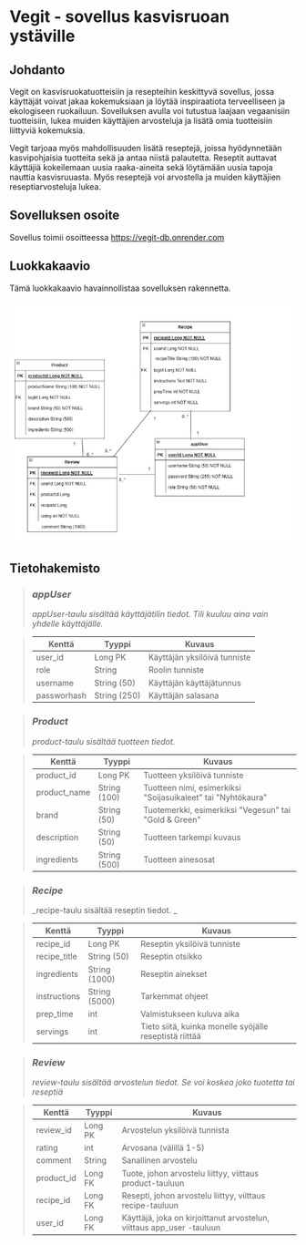 # Vegit - sovellus kasvisruoan ystäville

## Johdanto
Vegit on kasvisruokatuotteisiin ja resepteihin keskittyvä sovellus, jossa käyttäjät voivat jakaa kokemuksiaan ja löytää inspiraatiota terveelliseen ja ekologiseen ruokailuun. Sovelluksen avulla voi tutustua laajaan vegaanisiin tuotteisiin, lukea muiden käyttäjien arvosteluja ja lisätä omia tuotteisiin liittyviä kokemuksia.

Vegit tarjoaa myös mahdollisuuden lisätä reseptejä, joissa hyödynnetään kasvipohjaisia tuotteita sekä ja antaa niistä palautetta. Reseptit auttavat käyttäjiä kokeilemaan uusia raaka-aineita sekä löytämään uusia tapoja nauttia kasvisruuasta. Myös reseptejä voi arvostella ja muiden käyttäjien reseptiarvosteluja lukea.

## Sovelluksen osoite
Sovellus toimii osoitteessa https://vegit-db.onrender.com 

## Luokkakaavio
Tämä luokkakaavio havainnollistaa sovelluksen rakennetta.

![Luokkakaavio](Vegit_luokkakaavio.jpg)

## Tietohakemisto

> ### _appUser_
> _appUser-taulu sisältää käyttäjätilin tiedot. Tili kuuluu aina vain yhdelle käyttäjälle._

> Kenttä | Tyyppi | Kuvaus
> ------ | ------ | ------
> user_id | Long PK | Käyttäjän yksilöivä tunniste
> role | String | Roolin tunniste 
> username | String (50) |  Käyttäjän käyttäjätunnus
> passworhash | String (250) | Käyttäjän salasana

> ### _Product_
> _product-taulu sisältää tuotteen tiedot._

> Kenttä | Tyyppi | Kuvaus
> ------ | ------ | ------
> product_id | Long PK | Tuotteen yksilöivä tunniste
> product_name | String (100) | Tuotteen nimi, esimerkiksi "Soijasuikaleet" tai "Nyhtökaura"
> brand | String (50) | Tuotemerkki, esimerkiksi "Vegesun" tai "Gold & Green"
> description | String (50) |  Tuotteen tarkempi kuvaus
> ingredients | String (500) | Tuotteen ainesosat

> ### _Recipe_
> _recipe-taulu sisältää reseptin tiedot. _

> Kenttä | Tyyppi | Kuvaus
> ------ | ------ | ------
> recipe_id | Long PK | Reseptin yksilöivä tunniste
> recipe_title | String (50) | Reseptin otsikko
> ingredients | String (1000) | Reseptin ainekset
> instructions | String (5000) | Tarkemmat ohjeet
> prep_time | int |  Valmistukseen kuluva aika
> servings | int | Tieto siitä, kuinka monelle syöjälle reseptistä riittää

> ### _Review_
> _review-taulu sisältää arvostelun tiedot. Se voi koskea joko tuotetta tai reseptiä_

> Kenttä | Tyyppi | Kuvaus
> ------ | ------ | ------
> review_id| Long PK | Arvostelun yksilöivä tunnista
> rating | int | Arvosana (välillä 1-5)
> comment | String | Sanallinen arvostelu
> product_id | Long FK | Tuote, johon arvostelu liittyy, viittaus product-tauluun
> recipe_id | Long FK |  Resepti, johon arvostelu liittyy, viittaus recipe-tauluun
> user_id | Long FK | Käyttäjä, joka on kirjoittanut arvostelun, viittaus app_user -tauluun








